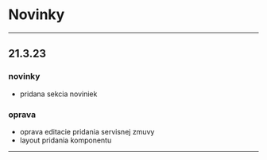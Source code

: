 
# Novinky

---

[//]: # (## 21.3.23)

[//]: # (### novinky)

[//]: # ()
[//]: # (- pridana sekcia noviniek)

[//]: # ()
[//]: # (### oprava)

[//]: # ()
[//]: # (- oprava editacie pridania servisnej zmuvy)

[//]: # ()
[//]: # (---)



## 21.3.23
### novinky

- pridana sekcia noviniek 

### oprava

- oprava editacie pridania servisnej zmuvy
- layout pridania komponentu

---